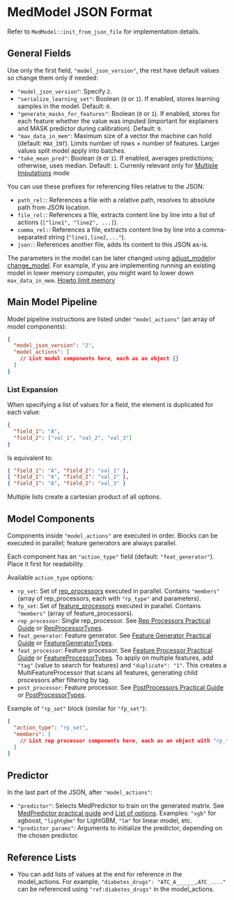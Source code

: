 # MedModel JSON Format

Refer to `MedModel::init_from_json_file` for implementation details.

## General Fields

Use only the first field, `"model_json_version"`, the rest have default values so change them only if needed:

- `"model_json_version"`: Specify `2`.
- `"serialize_learning_set"`: Boolean (`0` or `1`). If enabled, stores learning samples in the model. Default: `0`.
- `"generate_masks_for_features"`: Boolean (`0` or `1`). If enabled, stores for each feature whether the value was imputed (important for explainers and MASK predictor during calibration). Default: `0`.
- `"max_data_in_mem"`: Maximum size of a vector the machine can hold (default: `MAX_INT`). Limits number of rows × number of features. Larger values split model apply into batches.
- `"take_mean_pred"`: Boolean (`0` or `1`). If enabled, averages predictions; otherwise, uses median. Default: `1`. Currenly relevant only for [Multiple Imputations](PostProcessors%20Practical%20Guide/MultipleImputations) mode

You can use these prefixes for referencing files relative to the JSON:

- `path_rel:`: References a file with a relative path, resolves to absolute path from JSON location.
- `file_rel:`: References a file, extracts content line by line into a list of actions (`["line1", "line2", ...]`).
- `comma_rel:`: References a file, extracts content line by line into a comma-separated string (`"line1,line2,..."`).
- `json:`: References another file, adds its content to this JSON as-is.

The parameters in the model can be later changed using [adjust_model](/Medial%20Tools/adjust_model)or [change_model](/Medial%20Tools/change_model).
For example, if you are implementing running an existing model in lower memory computer, you might want to lower down `max_data_in_mem`.
[Howto limit memory](/Medial%20Tools/change_model/How%20to%20limit%20memory%20usage%20in%20predict)

## Main Model Pipeline

Model pipeline instructions are listed under `"model_actions"` (an array of model components):

```json
{
  "model_json_version": "2",
  "model_actions": [
    // List model components here, each as an object {}
  ]
}
```

### List Expansion

When specifying a list of values for a field, the element is duplicated for each value:

```json
{
  "field_1": "A",
  "field_2": ["val_1", "val_2", "val_3"]
}
```

Is equivalent to:

```json
{ "field_1": "A", "field_2": "val_1" },
{ "field_1": "A", "field_2": "val_2" },
{ "field_1": "A", "field_2": "val_3" }
```

Multiple lists create a cartesian product of all options.

## Model Components

Components inside `"model_actions"` are executed in order. Blocks can be executed in parallel; feature generators are always parallel.

Each component has an `"action_type"` field (default: `"feat_generator"`). Place it first for readability.

Available `action_type` options:

- `rp_set`: Set of [rep_processors](../Rep%20Processors%20Practical%20Guide) executed in parallel. Contains `"members"` (array of rep_processors, each with `"rp_type"` and parameters).
- `fp_set`: Set of [feature_processors](../Feature%20Processor%20Practical%20Guide) executed in parallel. Contains `"members"` (array of feature_processors).
- `rep_processor`: Single rep_processor. See [Rep Processors Practical Guide](../Rep%20Processors%20Practical%20Guide) or [RepProcessorTypes](https://Medial-EarlySign.github.io/MR_LIBS/RepProcess_8h.html#a2772b5cb2b32efafbbd8ba9440b9576a).
- `feat_generator`: Feature generator. See [Feature Generator Practical Guide](../Feature%20Generator%20Practical%20Guide) or [FeatureGeneratorTypes](https://Medial-EarlySign.github.io/MR_LIBS/FeatureGenerator_8h.html#a109794c7f375415720a0af5dd3132023).
- `feat_processor`: Feature processor. See [Feature Processor Practical Guide](../Feature%20Processor%20Practical%20Guide) or [FeatureProcessorTypes](https://Medial-EarlySign.github.io/MR_LIBS/FeatureProcess_8h.html#ae648a97312d7df5b3f5cf01b19887334). To apply on multiple features, add `"tag"` (value to search for features) and `"duplicate": "1"`. This creates a MultiFeatureProcessor that scans all features, generating child processors after filtering by tag.
- `post_processor`: Feature processor. See [PostProcessors Practical Guide](../PostProcessors%20Practical%20Guide) or [PostProcessorTypes](https://Medial-EarlySign.github.io/MR_LIBS/PostProcessor_8h.html#a1dab070b8206be89206ff19f321a1cfc).

Example of `"rp_set"` block (similar for `"fp_set"`):

```json
{
  "action_type": "rp_set",
  "members": [
    // List rep processor components here, each as an object with "rp_type" field...
  ]
}
```

## Predictor

In the last part of the JSON, after `"model_actions"`:

- `"predictor"`: Selects MedPredictor to train on the generated matrix. See [MedPredictor practical guide](../MedPredictor%20practical%20guide) and [List of options](https://Medial-EarlySign.github.io/MR_LIBS/MedAlgoh.html#ab3f9aacffd8e29e833677299133ac4f0). Examples: `"xgb"` for xgboost, `"lightgbm"` for LightGBM, `"lm"` for linear model, etc.
- `"predictor_params"`: Arguments to initialize the predictor, depending on the chosen predictor.

## Reference Lists

- You can add lists of values at the end for reference in the model_actions. For example, `"diabetes_drugs": "ATC_A______,ATC_...."` can be referenced using `"ref:diabetes_drugs"` in the model_actions.

